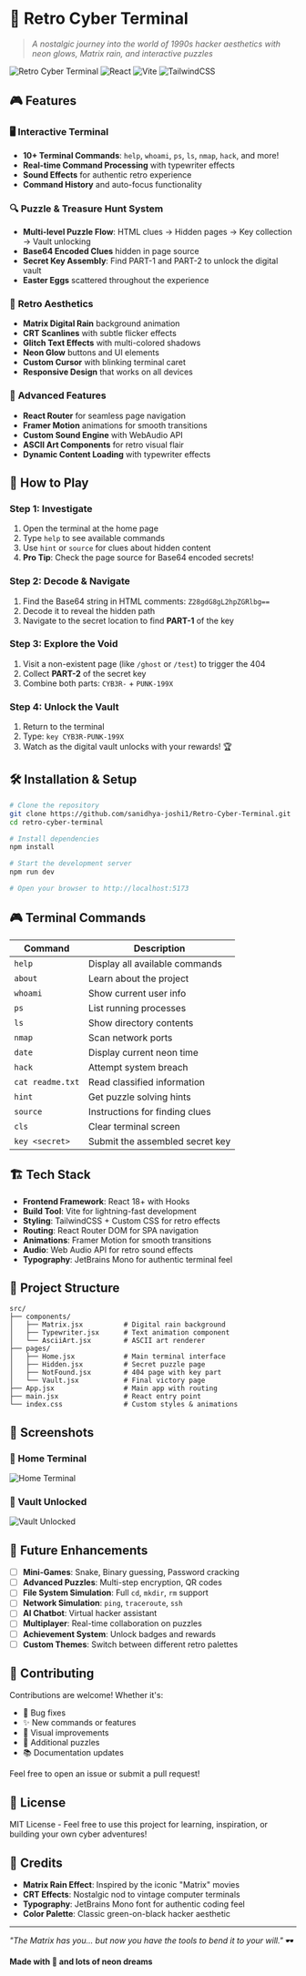 # 🌟 Retro Cyber Terminal

> *A nostalgic journey into the world of 1990s hacker aesthetics with neon glows, Matrix rain, and interactive puzzles*

![Retro Cyber Terminal](https://img.shields.io/badge/Status-Live-brightgreen) ![React](https://img.shields.io/badge/React-18.x-blue) ![Vite](https://img.shields.io/badge/Vite-5.x-purple) ![TailwindCSS](https://img.shields.io/badge/TailwindCSS-3.x-teal)

## 🎮 Features

### 🖥️ **Interactive Terminal**
- **10+ Terminal Commands**: `help`, `whoami`, `ps`, `ls`, `nmap`, `hack`, and more!
- **Real-time Command Processing** with typewriter effects
- **Sound Effects** for authentic retro experience
- **Command History** and auto-focus functionality

### 🔍 **Puzzle & Treasure Hunt System**
- **Multi-level Puzzle Flow**: HTML clues → Hidden pages → Key collection → Vault unlocking
- **Base64 Encoded Clues** hidden in page source
- **Secret Key Assembly**: Find PART-1 and PART-2 to unlock the digital vault
- **Easter Eggs** scattered throughout the experience

### 🎨 **Retro Aesthetics**
- **Matrix Digital Rain** background animation
- **CRT Scanlines** with subtle flicker effects  
- **Glitch Text Effects** with multi-colored shadows
- **Neon Glow** buttons and UI elements
- **Custom Cursor** with blinking terminal caret
- **Responsive Design** that works on all devices

### 🚀 **Advanced Features**
- **React Router** for seamless page navigation
- **Framer Motion** animations for smooth transitions
- **Custom Sound Engine** with WebAudio API
- **ASCII Art Components** for retro visual flair
- **Dynamic Content Loading** with typewriter effects

## 🎯 How to Play

### Step 1: Investigate
1. Open the terminal at the home page
2. Type `help` to see available commands
3. Use `hint` or `source` for clues about hidden content
4. **Pro Tip**: Check the page source for Base64 encoded secrets!

### Step 2: Decode & Navigate  
1. Find the Base64 string in HTML comments: `Z28gdG8gL2hpZGRlbg==`
2. Decode it to reveal the hidden path
3. Navigate to the secret location to find **PART-1** of the key

### Step 3: Explore the Void
1. Visit a non-existent page (like `/ghost` or `/test`) to trigger the 404
2. Collect **PART-2** of the secret key
3. Combine both parts: `CYB3R-` + `PUNK-199X`

### Step 4: Unlock the Vault
1. Return to the terminal
2. Type: `key CYB3R-PUNK-199X`
3. Watch as the digital vault unlocks with your rewards! 🏆

## 🛠️ Installation & Setup

```bash
# Clone the repository
git clone https://github.com/sanidhya-joshi1/Retro-Cyber-Terminal.git
cd retro-cyber-terminal

# Install dependencies
npm install

# Start the development server
npm run dev

# Open your browser to http://localhost:5173
```

## 🎮 Terminal Commands

| Command | Description |
|---------|-------------|
| `help` | Display all available commands |
| `about` | Learn about the project |
| `whoami` | Show current user info |
| `ps` | List running processes |
| `ls` | Show directory contents |
| `nmap` | Scan network ports |
| `date` | Display current neon time |
| `hack` | Attempt system breach |
| `cat readme.txt` | Read classified information |
| `hint` | Get puzzle solving hints |
| `source` | Instructions for finding clues |
| `cls` | Clear terminal screen |
| `key <secret>` | Submit the assembled secret key |

## 🏗️ Tech Stack

- **Frontend Framework**: React 18+ with Hooks
- **Build Tool**: Vite for lightning-fast development
- **Styling**: TailwindCSS + Custom CSS for retro effects
- **Routing**: React Router DOM for SPA navigation
- **Animations**: Framer Motion for smooth transitions
- **Audio**: Web Audio API for retro sound effects
- **Typography**: JetBrains Mono for authentic terminal feel

## 📁 Project Structure

```
src/
├── components/
│   ├── Matrix.jsx          # Digital rain background
│   ├── Typewriter.jsx      # Text animation component
│   └── AsciiArt.jsx        # ASCII art renderer
├── pages/
│   ├── Home.jsx            # Main terminal interface
│   ├── Hidden.jsx          # Secret puzzle page
│   ├── NotFound.jsx        # 404 page with key part
│   └── Vault.jsx           # Final victory page
├── App.jsx                 # Main app with routing
├── main.jsx                # React entry point
└── index.css               # Custom styles & animations
```

## 🌟 Screenshots

### 🔐 Home Terminal
![Home Terminal](./docs/images/Retro_Home.png)

### 🎉 Vault Unlocked
![Vault Unlocked](./docs/images/Retro_Vault.png)


## 🔮 Future Enhancements

- [ ] **Mini-Games**: Snake, Binary guessing, Password cracking
- [ ] **Advanced Puzzles**: Multi-step encryption, QR codes
- [ ] **File System Simulation**: Full `cd`, `mkdir`, `rm` support
- [ ] **Network Simulation**: `ping`, `traceroute`, `ssh`
- [ ] **AI Chatbot**: Virtual hacker assistant
- [ ] **Multiplayer**: Real-time collaboration on puzzles
- [ ] **Achievement System**: Unlock badges and rewards
- [ ] **Custom Themes**: Switch between different retro palettes

## 🤝 Contributing

Contributions are welcome! Whether it's:
- 🐛 Bug fixes
- ✨ New commands or features  
- 🎨 Visual improvements
- 🧩 Additional puzzles
- 📚 Documentation updates

Feel free to open an issue or submit a pull request!

## 📜 License

MIT License - Feel free to use this project for learning, inspiration, or building your own cyber adventures!

## 🎪 Credits

- **Matrix Rain Effect**: Inspired by the iconic "Matrix" movies
- **CRT Effects**: Nostalgic nod to vintage computer terminals
- **Typography**: JetBrains Mono font for authentic coding feel
- **Color Palette**: Classic green-on-black hacker aesthetic

---

*"The Matrix has you... but now you have the tools to bend it to your will."* 🕶️

**Made with 💚 and lots of neon dreams**
